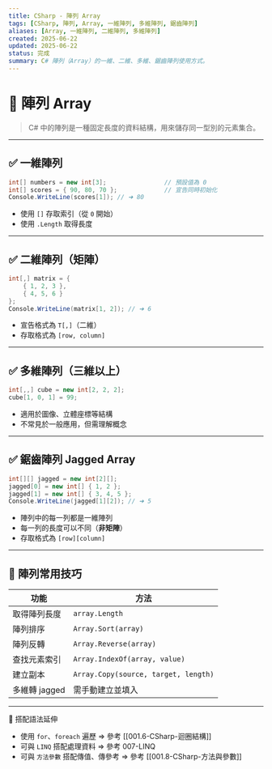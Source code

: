 ```yaml
---
title: CSharp - 陣列 Array
tags: [CSharp, 陣列, Array, 一維陣列, 多維陣列, 鋸齒陣列]
aliases: [Array, 一維陣列, 二維陣列, 多維陣列]
created: 2025-06-22
updated: 2025-06-22
status: 完成
summary: C# 陣列（Array）的一維、二維、多維、鋸齒陣列使用方式。
---
```

# 🔢 陣列 Array

>C# 中的陣列是一種固定長度的資料結構，用來儲存同一型別的元素集合。

---
##  ✅ 一維陣列

```csharp
int[] numbers = new int[3];                // 預設值為 0
int[] scores = { 90, 80, 70 };             // 宣告同時初始化
Console.WriteLine(scores[1]); // ➜ 80
```
- 使用 `[]` 存取索引（從 `0` 開始）
- 使用 `.Length` 取得長度

---
## ✅ 二維陣列（矩陣）

```csharp
int[,] matrix = {
    { 1, 2, 3 },
    { 4, 5, 6 }
};
Console.WriteLine(matrix[1, 2]); // ➜ 6
```
- 宣告格式為 `T[,]`（二維）
- 存取格式為 `[row, column]`

---
## ✅ 多維陣列（三維以上）

```csharp
int[,,] cube = new int[2, 2, 2];
cube[1, 0, 1] = 99;
```
- 適用於圖像、立體座標等結構
- 不常見於一般應用，但需理解概念

---
## ✅ 鋸齒陣列 Jagged Array

```csharp
int[][] jagged = new int[2][];
jagged[0] = new int[] { 1, 2 };
jagged[1] = new int[] { 3, 4, 5 };
Console.WriteLine(jagged[1][2]); // ➜ 5
```

- 陣列中的每一列都是一維陣列
- 每一列的長度可以不同（**非矩陣**）
- 存取格式為 `[row][column]`

---

## 📌 陣列常用技巧

|功能|方法|
|---|---|
|取得陣列長度|`array.Length`|
|陣列排序|`Array.Sort(array)`|
|陣列反轉|`Array.Reverse(array)`|
|查找元素索引|`Array.IndexOf(array, value)`|
|建立副本|`Array.Copy(source, target, length)`|
|多維轉 jagged|需手動建立並填入|

---

🔁 搭配語法延伸

- 使用 `for`、`foreach` 遍歷 ⇒ 參考 [[001.6-CSharp-迴圈結構]]
- 可與 `LINQ` 搭配處理資料 ⇒ 參考 007-LINQ
- 可與 `方法參數` 搭配傳值、傳參考 ⇒ 參考 [[001.8-CSharp-方法與參數]]
